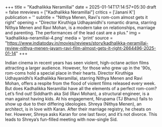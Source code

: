 +++
title = "Kadhalikka Neramillai"
date = 2025-01-14T17:14:57+05:30
draft = false
mreviews = ["Kadhalikka Neramillai"]
critics = ['Janani K']
publication = ''
subtitle = "Nithya Menen, Ravi's rom-com almost gets it right"
opening = "Director Kiruthiga Udhayanidhi's romantic drama, starring Nithya Menen and Ravi Mohan, is a modern take on relationships, marriage and parenting. The performances of the lead cast are a plus."
img = 'kadhalikka-neramillai-4.png'
media = 'print'
source = "https://www.indiatoday.in/movies/reviews/story/kadhalikka-neramillai-review-nithya-menen-jayam-ravi-film-almost-gets-it-right-2664496-2025-01-14"
+++

Indian cinema in recent years has seen violent, high-octane action films attracting a larger audience. However, for those who grew up in the '90s, rom-coms hold a special place in their hearts. Director Kiruthiga Udhayanidhi’s Kadhalikka Neramillai, starring Nithya Menen and Ravi Mohan, offers a respite from the flood of violent films released every week. But does Kadhalikka Neramillai have all the elements of a perfect rom-com? Let’s find out! Siddharth aka Sid (Ravi Mohan), a structural engineer, is a man against having kids. At his engagement, Nirupama (TJ Bhanu) fails to show up due to their differing ideologies. Shreya (Nithya Menen), an architect, is in love with Karan. After their marriage registry, he cheats on her. However, Shreya asks Karan for one last favor, and it’s not divorce. This leads to Shreya’s fun-filled meeting with now-single Sid.
